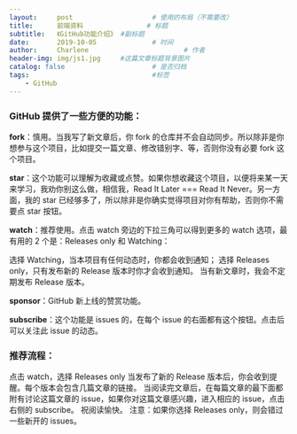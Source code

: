 ```yaml
---
layout:     post   				    # 使用的布局（不需要改）
title:      前端资料 				# 标题 
subtitle:   《GitHub功能介绍》 #副标题
date:       2019-10-05 				# 时间
author:     Charlene 						# 作者
header-img: img/js1.jpg 	#这篇文章标题背景图片
catalog: false 						# 是否归档
tags:								#标签
    - GitHub
---
```

### GitHub 提供了一些方便的功能：

**fork**：慎用。当我写了新文章后，你 fork 的仓库并不会自动同步。所以除非是你想参与这个项目，比如提交一篇文章、修改错别字、等，否则你没有必要 fork 这个项目。

**star**：这个功能可以理解为收藏或点赞。如果你想收藏这个项目，以便将来某一天来学习，我劝你别这么做，相信我，Read It Later === Read It Never。另一方面，我的 star 已经够多了，所以除非是你确实觉得项目对你有帮助，否则你不需要点 star 按钮。

**watch**：推荐使用。点击 watch 旁边的下拉三角可以得到更多的 watch 选项，最有用的 2 个是：Releases only 和 Watching：

选择 Watching，当本项目有任何动态时，你都会收到通知；
选择 Releases only，只有发布新的 Release 版本时你才会收到通知。
当有新文章时，我会不定期发布 Release 版本。

**sponsor**：GitHub 新上线的赞赏功能。

**subscribe**：这个功能是 issues 的，在每个 issue 的右面都有这个按钮。点击后可以关注此 issue 的动态。

### 推荐流程：

点击 watch，选择 Releases only
当发布了新的 Release 版本后，你会收到提醒。每个版本会包含几篇文章的链接。
当阅读完文章后，在每篇文章的最下面都附有讨论这篇文章的 issue，如果你对这篇文章感兴趣，进入相应的 issue，点击右侧的 subscribe。
祝阅读愉快。
注意：如果你选择 Releases only，则会错过一些新开的 issues。


